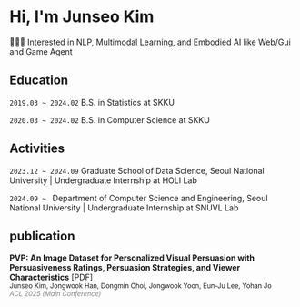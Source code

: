 
# Hi, I'm Junseo Kim

👩🏻‍💻 Interested in NLP, Multimodal Learning, and Embodied AI like Web/Gui and Game Agent

## Education
```2019.03 ~ 2024.02``` B.S. in Statistics at SKKU

```2020.03 ~ 2024.02``` B.S. in Computer Science at SKKU

## Activities

```2023.12 ~ 2024.09```  Graduate School of Data Science, Seoul National University | Undergraduate Internship at HOLI Lab

```2024.09 ~ ```  Department of Computer Science and Engineering, Seoul National University | Undergraduate Internship at SNUVL Lab

## publication  
**PVP: An Image Dataset for Personalized Visual Persuasion with Persuasiveness Ratings, Persuasion Strategies, and Viewer Characteristics** [[PDF](https://yohanjo.github.io/files/papers/junseo_kim.pdf)]  
<sub>Junseo Kim, Jongwook Han, Dongmin Choi, Jongwook Yoon, Eun-Ju Lee, Yohan Jo</sub>  
<sub><i><span style="color:gray">ACL 2025 (Main Conference)</span></i></sub>


